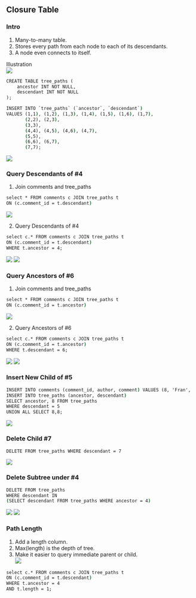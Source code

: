 ## Closure Table
### Intro
1. Many-to-many table. 
2. Stores every path from each node to each of its descendants.
3. A node even connects to itself. 

Illustration  
![](https://i.imgur.com/t85xZ8z.png)

```cmd
CREATE TABLE tree_paths (
	ancestor INT NOT NULL,
	descendant INT NOT NULL
);

INSERT INTO `tree_paths` (`ancestor`, `descendant`)
VALUES (1,1), (1,2), (1,3), (1,4), (1,5), (1,6), (1,7),
       (2,2), (2,3),
       (3,3),
       (4,4), (4,5), (4,6), (4,7),
       (5,5),
       (6,6), (6,7),
       (7,7);
```

![](https://i.imgur.com/Ebrp5C7.png)  

### Query Descendants of #4
1. Join comments and tree_paths  
```cmd
select * FROM comments c JOIN tree_paths t 
ON (c.comment_id = t.descendant)
```

![](https://i.imgur.com/C0mTraO.png)

2. Query Descendants of #4  
```cmd
select c.* FROM comments c JOIN tree_paths t 
ON (c.comment_id = t.descendant)
WHERE t.ancestor = 4;
```
![](https://i.imgur.com/8i1oy6I.png)
![](https://i.imgur.com/7xBYXpV.png)

### Query Ancestors of #6
1. Join comments and tree_paths  
```cmd
select * FROM comments c JOIN tree_paths t 
ON (c.comment_id = t.ancestor)
```

![](https://i.imgur.com/bxKufGD.png)

2. Query Ancestors of #6  
```cmd
select c.* FROM comments c JOIN tree_paths t 
ON (c.comment_id = t.ancestor)
WHERE t.descendant = 6;
```
![](https://i.imgur.com/5jg9LID.png)
![](https://i.imgur.com/1qoFqqH.png)

### Insert New Child of #5
```cmd
INSERT INTO comments (comment_id, author, comment) VALUES (8, 'Fran', 'I agree!');
INSERT INTO tree_paths (ancestor, descendant) 
SELECT ancestor, 8 FROM tree_paths 
WHERE descendant = 5 
UNION ALL SELECT 8,8;
```
![](https://i.imgur.com/6xgCOqH.png)

### Delete Child #7
```cmd
DELETE FROM tree_paths WHERE descendant = 7
```
![](https://i.imgur.com/hegxzAz.png)

### Delete Subtree under #4
```cmd
DELETE FROM tree_paths 
WHERE descendant IN 
(SELECT descendant FROM tree_paths WHERE ancestor = 4)
```
![](https://i.imgur.com/xJdhBeX.png)
![](https://i.imgur.com/Mdr70Hb.png)

### Path Length
1. Add a length column.
2. Max(length) is the depth of tree.
3. Make it easier to query immediate parent or child.  
![](https://i.imgur.com/hCVmaM8.png)
```cmd
select c.* FROM comments c JOIN tree_paths t 
ON (c.comment_id = t.descendant)
WHERE t.ancestor = 4
AND t.length = 1;
```
